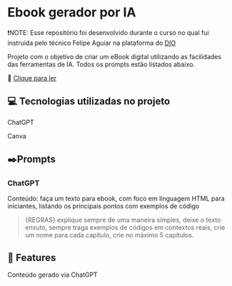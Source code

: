 #  Ebook gerador por IA
❗NOTE: Esse repositório foi desenvolvido durante o curso no qual fui instruida pelo técnico Felipe Aguiar na plataforma do [DIO](https://web.dio.me/home)

Projeto com o objetivo de criar um eBook digital utilizando as facilidades das ferramentas de IA. Todos os prompts estão listados abaixo.

📖 [Clique para ler](https://github.com/sbdaniely/exercise-dio/blob/main/Primeiros%20passos%20em%20html%20-%20Daniely%20Barroso%20-%20DIO.pdf)

## 💻 Tecnologias utilizadas no projeto

ChatGPT

Canva

## ✒️Prompts

### ChatGPT
Conteúdo: faça um texto para ebook, com foco em linguagem HTML para iniciantes, listando os principais pontos com exemplos de código

> {REGRAS}
explique sempre de uma maneira simples, deixe o texto enxuto, sempre traga exemplos de códigos em contextos reais, crie um nome para cada capítulo, crie no máximo 5 capítulos.


## 🤝 Features

Conteúdo gerado via ChatGPT



